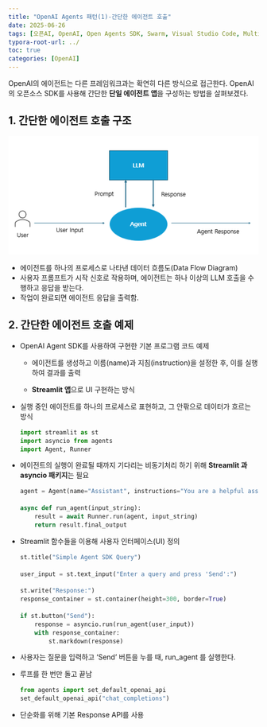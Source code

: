 ```yaml
---
title: "OpenAI Agents 패턴(1)-간단한 에이전트 호출"
date: 2025-06-26
tags: [오픈AI, OpenAI, Open Agents SDK, Swarm, Visual Studio Code, Multi-Agents, 멀티 에이전트]
typora-root-url: ../
toc: true
categories: [OpenAI]
---
```


OpenAI의 에이전트는 다른 프레임워크과는 확연히 다른 방식으로 접근한다. OpenAI의 오픈소스 SDK를 사용해 간단한 **단일 에이전트 앱**을 구성하는 방법을 살펴보겠다.



## 1. 간단한 에이전트 호출 구조

![그림 1 - 간단한 에이전트 호출](/../images/2025-06/OpenAI-Agent-01.png)

* 에이전트를 하나의 프로세스로 나타낸 데이터 흐름도(Data Flow Diagram)
* 사용자 프롬프트가 시작 신호로 작용하며, 에이전트는 하나 이상의 LLM 호출을 수행하고 응답을 받는다.
* 작업이 완료되면 에이전트 응답을 출력함.



## 2. 간단한 에이전트 호출 예제

* OpenAI Agent SDK를 사용하여 구현한 기본 프로그램 코드 예제

  * 에이전트를 생성하고 이름(name)과 지침(instruction)을 설정한 후, 이를 실행하여 결과를 출력
  
  * **Streamlit 앱**으로 UI 구현하는 방식
  
* 실행 중인 에이전트를 하나의 프로세스로 표현하고, 그 안팎으로 데이터가 흐르는 방식

  ```python
  import streamlit as st
  import asyncio from agents 
  import Agent, Runner 
  ```

* 에이전트의 실행이 완료될 때까지 기다리는 비동기처리 하기 위해  **Streamlit 과 asyncio 패키지**는 필요

  ```python
  agent = Agent(name="Assistant", instructions="You are a helpful assistant")
  
  async def run_agent(input_string):
      result = await Runner.run(agent, input_string)
      return result.final_output 
  ```

* Streamlit 함수들을 이용해 사용자 인터페이스(UI) 정의

  ```python
  st.title("Simple Agent SDK Query")
  
  user_input = st.text_input("Enter a query and press 'Send':")
  
  st.write("Response:")
  response_container = st.container(height=300, border=True)
  
  if st.button("Send"):
      response = asyncio.run(run_agent(user_input))
      with response_container:
          st.markdown(response)
  ```

* 사용자는 질문을 입력하고 ‘Send’ 버튼을 누를 때, run_agent 를 실행한다.

* 루프를 한 번만 돌고 끝남

  ```python
  from agents import set_default_openai_api
  set_default_openai_api("chat_completions")
  ```

* 단순화를 위해 기본 Response API를 사용


